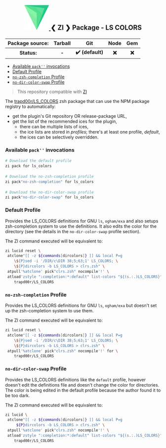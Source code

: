 <h2 align="center">
  <a href="https://github.com/z-shell/zi">
    <img src="https://github.com/z-shell/zi/raw/main/docs/images/logo.svg" alt="Logo" width="80" height="80" />
  </a>
❮ ZI ❯ Package - LS COLORS
</h2>

<h3 align="center">

| **Package source:** | Tarball |             Git              | Node | Gem |
| :-----------------: | :-----: | :--------------------------: | :--: | :-: |
|     **Status:**     |    -    | :heavy_check_mark: (default) | :x:  | :x: |

</h3>

- [Available `pack''` invocations](#available-pack-invocations)
- [Default Profile](#default-profile)
- [`no-zsh-completion` Profile](#no-zsh-completion-profile)
- [`no-dir-color-swap` Profile](#no-dir-color-swap-profile)

> This repository compatible with [ZI](https://github.com/z-shell/zi)

The [trapd00r/LS_COLORS](https://github.com/jhawthorn/fzy) zsh package that can use the NPM package registry to automatically:

- get the plugin's Git repository OR release-package URL,
- get the list of the recommended ices for the plugin,
  - there can be multiple lists of ices,
  - the ice lists are stored in _profiles_; there's at least one profile, _default_,
  - the ices can be selectively overridden.

### Available `pack''` invocations

```zsh
# Download the default profile
zi pack for ls_colors

# Download the no-zsh-completion profile
zi pack"no-zsh-completion" for ls_colors

# Download the no-dir-color-swap profile
zi pack"no-dir-color-swap" for ls_colors
```

### Default Profile

Provides the LS_COLORS definitions for GNU `ls`, `ogham/exa` and also setups
zsh-completion system to use the definitions. It also edits the color for the
directory (see the details in the `no-dir-color-swap` profile section).

The ZI command executed will be equivalent to:

```zsh
zi lucid reset \
 atclone"[[ -z ${commands[dircolors]} ]] && local P=g
    \${P}sed -i '/DIR/c\DIR 38;5;63;1' LS_COLORS; \
    \${P}dircolors -b LS_COLORS > clrs.zsh" \
 atpull'%atclone' pick"clrs.zsh" nocompile'!' \
 atload'zstyle ":completion:*:default" list-colors "${(s.:.)LS_COLORS}";' for \
    trapd00r/LS_COLORS
```

### `no-zsh-completion` Profile

Provides the LS_COLORS definitions for GNU `ls`, `ogham/exa` but doesn't set up
the zsh-completion system to use them.

The ZI command executed will be equivalent to:

```zsh
zi lucid reset \
 atclone"[[ -z ${commands[dircolors]} ]] && local P=g
    \${P}sed -i '/DIR/c\DIR 38;5;63;1' LS_COLORS; \
    \${P}dircolors -b LS_COLORS > clrs.zsh" \
 atpull'%atclone' pick"clrs.zsh" nocompile'!' for \
    trapd00r/LS_COLORS
```

### `no-dir-color-swap` Profile

Provides the LS_COLORS definitions like the `default` profile, however doesn't
edit the definitions file and doesn't change the color for directories. The
color is being edited in the default profile because the author found it to be
too dark.

The ZI command executed will be equivalent to:

```zsh
zi lucid \
 atclone"[[ -z ${commands[dircolors]} ]] && local P=g
     ${P}dircolors -b LS_COLORS > clrs.zsh" \
 atpull'%atclone' pick"clrs.zsh" nocompile'!' \
 atload'zstyle ":completion:*:default" list-colors "${(s.:.)LS_COLORS}";' for \
    trapd00r/LS_COLORS
```
